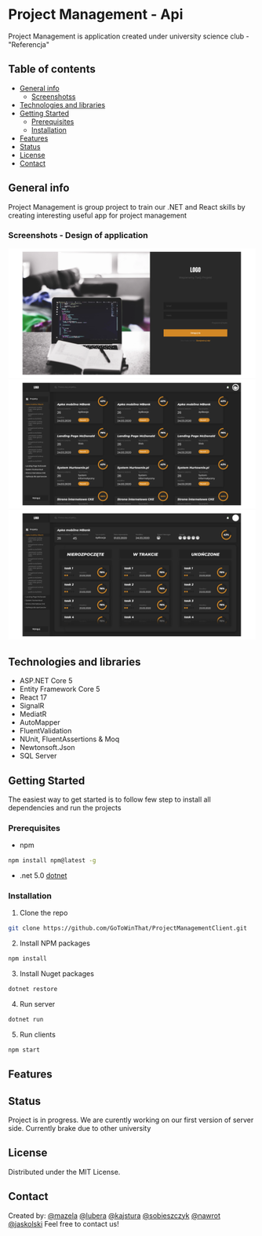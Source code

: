 #   Project Management - Api
Project Management is application created under university science club - "Referencja"

## Table of contents
* [General info](#general-info)
    * [Screenshotss](#screenshots)
* [Technologies and libraries](#technologies-and-libraries)
* [Getting Started](#getting-started)
    * [Prerequisites](#prerequisites)
    * [Installation](#installation)
* [Features](#features)
* [Status](#status)
* [License](#license)
* [Contact](#contact)

## General info
Project Management is group project to train our .NET and React skills by creating interesting useful app for project management

### Screenshots - Design of application
<img src="/screenshots/Login.png" alt="First screenshot"> <img src="/screenshots/Projects.png" alt="Second screenshot">
<img src="/screenshots/Task.png" alt="Thirdscreenshot">
## Technologies and libraries
* ASP.NET Core 5
* Entity Framework Core 5
* React 17
* SignalR
* MediatR
* AutoMapper
* FluentValidation
* NUnit, FluentAssertions & Moq
* Newtonsoft.Json
* SQL Server

## Getting Started
The easiest way to get started is to follow few step to install all dependencies and run the projects

### Prerequisites
* npm
```sh
npm install npm@latest -g
```
* .net 5.0
[dotnet](https://dotnet.microsoft.com/download)

### Installation

1. Clone the repo
```sh
git clone https://github.com/GoToWinThat/ProjectManagementClient.git
```
2. Install NPM packages
```sh
npm install
```
3. Install Nuget packages
```sh
dotnet restore
```
4. Run server 
```sh
dotnet run
```
5. Run clients
```sh
npm start
```

## Features

## Status
Project is in progress. We are curently working on our first version of server side. Currently brake due to other  university

## License
Distributed under the MIT License.

## Contact
Created by:
[@mazela](artur.mazela@gmail.com)
[@lubera](artur.mazela@gmail.com)
[@kajstura](artur.mazela@gmail.com)
[@sobieszczyk](artur.mazela@gmail.com)
[@nawrot](artur.mazela@gmail.com)
[@jaskolski](artur.mazela@gmail.com)
Feel free to contact us!
